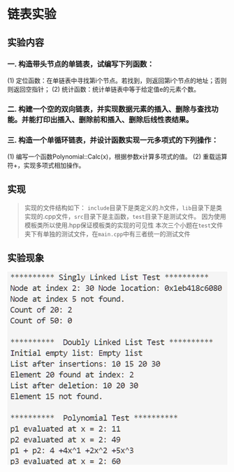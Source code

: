 # 链表实验

## 实验内容
### 一. 构造带头节点的单链表，试编写下列函数：
(1)	定位函数：在单链表中寻找第i个节点。若找到，则返回第i个节点的地址；否则则返回空指针；
(2)	统计函数：统计单链表中等于给定值e的元素个数。

### 二. 构建一个空的双向链表，并实现数据元素的插入、删除与查找功能。并能打印出插入、删除前和插入、删除后线性表结果。

### 三. 构造一个单循环链表，并设计函数实现一元多项式的下列操作：
(1)	编写一个函数Polynomial::Calc(x)，根据参数x计算多项式的值。
(2)	重载运算符+，实现多项式相加操作。


## 实现
> 实现的文件结构如下： `include`目录下是类定义的.h文件，`lib`目录下是类实现的.cpp文件，`src`目录下是主函数，`test`目录下是测试文件。
> 因为使用模板类所以使用.hpp保证模板类的实现的可见性
> 本次三个小题在`test`文件夹下有单独的测试文件，在`main.cpp`中有三者统一的测试文件


## 实验现象
![alt text](image.png)